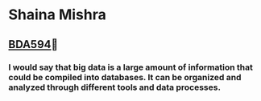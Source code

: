 # Shaina Mishra
## [BDA594](https://sdsu.instructure.com/courses/188639)🔗
### I would say that big data is a large amount of information that could be compiled into databases. It can be organized and analyzed through different tools and data processes.
